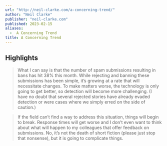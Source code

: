 ```yaml
---
url: "http://neil-clarke.com/a-concerning-trend/"
author: "Neil Clarke"
publisher: "neil-clarke.com"
published: 2023-02-15
aliases:
  -  A Concerning Trend
title: A Concerning Trend
---
```


## Highlights
> What I can say is that the number of spam submissions resulting in bans has hit 38% this month. While rejecting and banning these submissions has been simple, it’s growing at a rate that will necessitate changes. To make matters worse, the technology is only going to get better, so detection will become more challenging. (I have no doubt that several rejected stories have already evaded detection or were cases where we simply erred on the side of caution.)

> If the field can’t find a way to address this situation, things will begin to break. Response times will get worse and I don’t even want to think about what will happen to my colleagues that offer feedback on submissions. No, it’s not the death of short fiction (please just stop that nonsense), but it is going to complicate things.


